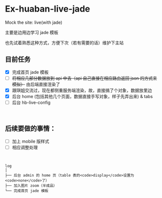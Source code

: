 # Ex-huaban-live-jade

Mock the site: live(with jade)

<p>主要是边用边学习 jade 模板</p>
<p>也先试着熟悉这种方式，方便下次（若有需要的话）维护下主站</p>

## 目前任务
- [x] 完成首页 jade 模板
- [ ] <del>将相应几部分数据放到 api 中去（api 自己直接在相应路由返回 json 的方式来模拟）</del> 由后端直接渲染了
- [x] 跟琪姐交流过，现在都侧重服务端渲染，故，直接搞了个对象，数据放里边 
- [x] 后台 home (包括其他几个页面，数据直接手写对象，样子先弄出来) & tabs
- [ ] 后台 hb-live-config

<br />

## 后续要做的事情：
* [ ] 加上 mobile 版样式
* [ ] 相应调整处理

<br />

```
log
│   
├── 后台 admin 的 home 页（table 表的<code>display</code>设置为<code>none</code>了）
├── 加入图片 zoom（半成品）
└── 完成首页 jade 模板 
```